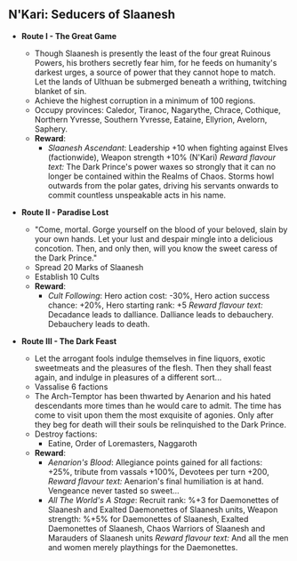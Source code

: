 ## N'Kari: Seducers of Slaanesh

* **Route I - The Great Game**
  * Though Slaanesh is presently the least of the four great Ruinous Powers, his brothers secretly fear him, for he feeds on humanity's darkest urges, a source of power that they cannot hope to match. Let the lands of Ulthuan be submerged beneath a writhing, twitching blanket of sin.
  * Achieve the highest corruption in a minimum of 100 regions.
  * Occupy provinces: Caledor, Tiranoc, Nagarythe, Chrace, Cothique, Northern Yvresse, Southern Yvresse, Eataine, Ellyrion, Avelorn, Saphery.
  * **Reward**:
    * _Slaanesh Ascendant_: Leadership +10 when fighting against Elves (factionwide), Weapon strength +10% (N'Kari)
_Reward flavour text:_ The Dark Prince's power waxes so strongly that it can no longer be contained within the Realms of Chaos. Storms howl outwards from the polar gates, driving his servants onwards to commit countless unspeakable acts in his name.

* **Route II - Paradise Lost**
  * "Come, mortal. Gorge yourself on the blood of your beloved, slain by your own hands. Let your lust and despair mingle into a delicious concotion. Then, and only then, will you know the sweet caress of the Dark Prince."
  * Spread 20 Marks of Slaanesh
  * Establish 10 Cults
  * **Reward**:
    * _Cult Following_: Hero action cost: -30%, Hero action success chance: +20%, Hero starting rank: +5
_Reward flavour text:_ Decadance leads to dalliance. Dalliance leads to debauchery. Debauchery leads to death.

* **Route III - The Dark Feast**
  * Let the arrogant fools indulge themselves in fine liquors, exotic sweetmeats and the pleasures of the flesh. Then they shall feast again, and indulge in pleasures of a different sort...
  * Vassalise 6 factions
  * The Arch-Temptor has been thwarted by Aenarion and his hated descendants more times than he would care to admit. The time has come to visit upon them the most exquisite of agonies. Only after they beg for death will their souls be relinquished to the Dark Prince.
  * Destroy factions:
    * Eatine, Order of Loremasters, Naggaroth
  * **Reward**:
    * _Aenarion's Blood_: Allegiance points gained for all factions: +25%, tribute from vassals +100%, Devotees per turn +200,
_Reward flavour text:_ Aenarion's final humiliation is at hand. Vengeance never tasted so sweet...
    * _All The World's A Stage_: Recruit rank: %+3 for Daemonettes of Slaanesh and Exalted Daemonettes of Slaanesh units, Weapon strength: %+5% for Daemonettes of Slaanesh, Exalted Daemonettes of Slaanesh, Chaos Warriors of Slaanesh and Marauders of Slaanesh units
_Reward flavour text:_  And all the men and women merely playthings for the Daemonettes.